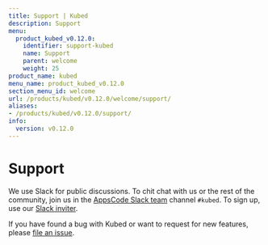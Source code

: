 ```yaml
---
title: Support | Kubed
description: Support
menu:
  product_kubed_v0.12.0:
    identifier: support-kubed
    name: Support
    parent: welcome
    weight: 25
product_name: kubed
menu_name: product_kubed_v0.12.0
section_menu_id: welcome
url: /products/kubed/v0.12.0/welcome/support/
aliases:
- /products/kubed/v0.12.0/support/
info:
  version: v0.12.0
---
```


# Support

We use Slack for public discussions. To chit chat with us or the rest of the community, join us in the [AppsCode Slack team](https://appscode.slack.com/messages/C6HSHCKBL/details/) channel `#kubed`. To sign up, use our [Slack inviter](https://slack.appscode.com/).

If you have found a bug with Kubed or want to request for new features, please [file an issue](https://github.com/appscode/kubed/issues/new).
